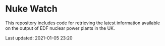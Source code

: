 # Nuke Watch

This repository includes code for retrieving the latest information available on the output of EDF nuclear power plants in the UK.

Last updated: 2021-01-05 23:20